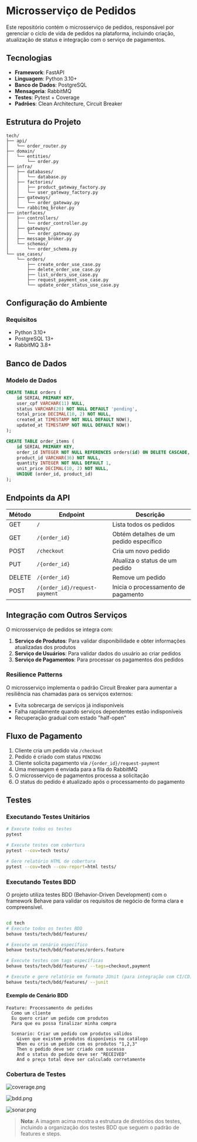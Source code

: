 # Microsserviço de Pedidos

Este repositório contém o microsserviço de pedidos, responsável por gerenciar o ciclo de vida de pedidos na plataforma, incluindo criação, atualização de status e integração com o serviço de pagamentos.

## Tecnologias

- **Framework**: FastAPI
- **Linguagem**: Python 3.10+
- **Banco de Dados**: PostgreSQL
- **Mensageria**: RabbitMQ
- **Testes**: Pytest + Coverage
- **Padrões**: Clean Architecture, Circuit Breaker

## Estrutura do Projeto

```
tech/
├── api/
│   └── order_router.py
├── domain/
│   └── entities/
│       └── order.py
├── infra/
│   ├── databases/
│   │   └── database.py
│   ├── factories/
│   │   ├── product_gateway_factory.py
│   │   └── user_gateway_factory.py
│   ├── gateways/
│   │   └── order_gateway.py
│   └── rabbitmq_broker.py
├── interfaces/
│   ├── controllers/
│   │   └── order_controller.py
│   ├── gateways/
│   │   └── order_gateway.py
│   ├── message_broker.py
│   └── schemas/
│       └── order_schema.py
└── use_cases/
    └── orders/
        ├── create_order_use_case.py
        ├── delete_order_use_case.py
        ├── list_orders_use_case.py
        ├── request_payment_use_case.py
        └── update_order_status_use_case.py
```

## Configuração do Ambiente

### Requisitos

- Python 3.10+
- PostgreSQL 13+
- RabbitMQ 3.8+

## Banco de Dados

### Modelo de Dados

```sql
CREATE TABLE orders (
    id SERIAL PRIMARY KEY,
    user_cpf VARCHAR(11) NULL,
    status VARCHAR(20) NOT NULL DEFAULT 'pending',
    total_price DECIMAL(10, 2) NOT NULL,
    created_at TIMESTAMP NOT NULL DEFAULT NOW(),
    updated_at TIMESTAMP NOT NULL DEFAULT NOW()
);

CREATE TABLE order_items (
    id SERIAL PRIMARY KEY,
    order_id INTEGER NOT NULL REFERENCES orders(id) ON DELETE CASCADE,
    product_id VARCHAR(36) NOT NULL,
    quantity INTEGER NOT NULL DEFAULT 1,
    unit_price DECIMAL(10, 2) NOT NULL,
    UNIQUE (order_id, product_id)
);
```

## Endpoints da API

| Método | Endpoint | Descrição |
|--------|----------|-----------|
| GET | `/` | Lista todos os pedidos |
| GET | `/{order_id}` | Obtém detalhes de um pedido específico |
| POST | `/checkout` | Cria um novo pedido |
| PUT | `/{order_id}` | Atualiza o status de um pedido |
| DELETE | `/{order_id}` | Remove um pedido |
| POST | `/{order_id}/request-payment` | Inicia o processamento de pagamento |

## Integração com Outros Serviços

O microsserviço de pedidos se integra com:

1. **Serviço de Produtos**: Para validar disponibilidade e obter informações atualizadas dos produtos
2. **Serviço de Usuários**: Para validar dados do usuário ao criar pedidos
3. **Serviço de Pagamentos**: Para processar os pagamentos dos pedidos

### Resilience Patterns

O microsserviço implementa o padrão Circuit Breaker para aumentar a resiliência nas chamadas para os serviços externos:

- Evita sobrecarga de serviços já indisponíveis
- Falha rapidamente quando serviços dependentes estão indisponíveis
- Recuperação gradual com estado "half-open"

## Fluxo de Pagamento

1. Cliente cria um pedido via `/checkout`
2. Pedido é criado com status `PENDING`
3. Cliente solicita pagamento via `/{order_id}/request-payment`
4. Uma mensagem é enviada para a fila do RabbitMQ
5. O microsserviço de pagamentos processa a solicitação
6. O status do pedido é atualizado após o processamento do pagamento

## Testes

### Executando Testes Unitários

```bash
# Execute todos os testes
pytest

# Execute testes com cobertura
pytest --cov=tech tests/

# Gere relatório HTML de cobertura
pytest --cov=tech --cov-report=html tests/
```

### Executando Testes BDD

O projeto utiliza testes BDD (Behavior-Driven Development) com o framework Behave para validar os requisitos de negócio de forma clara e compreensível.

```bash

cd tech 
# Execute todos os testes BDD
behave tests/tech/bdd/features/

# Execute um cenário específico
behave tests/tech/bdd/features/orders.feature

# Execute testes com tags específicas
behave tests/tech/bdd/features/ --tags=checkout,payment

# Execute e gere relatório em formato JUnit (para integração com CI/CD)
behave tests/tech/bdd/features/ --junit
```

#### Exemplo de Cenário BDD

```gherkin
Feature: Processamento de pedidos
  Como um cliente
  Eu quero criar um pedido com produtos
  Para que eu possa finalizar minha compra

  Scenario: Criar um pedido com produtos válidos
    Given que existem produtos disponíveis no catálogo
    When eu crio um pedido com os produtos "1,2,3"
    Then o pedido deve ser criado com sucesso
    And o status do pedido deve ser "RECEIVED"
    And o preço total deve ser calculado corretamente
```

### Cobertura de Testes

![coverage.png](coverage.png)

![bdd.png](bdd.png)

![sonar.png](sonar.png)

> **Nota**: A imagem acima mostra a estrutura de diretórios dos testes, incluindo a organização dos testes BDD que seguem o padrão de features e steps.
